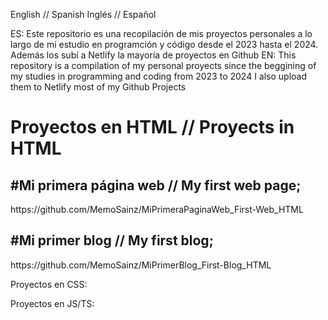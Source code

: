 English // Spanish
Inglés // Español

ES: Este repositorio es una recopilación de mis proyectos personales a lo largo de mi estudio en programción y código desde el 2023 hasta el 2024.
     Además los subí a Netlify la mayoría de proyectos en Github
EN: This repository is a compilation of my personal proyects since the beggining of my studies in programming and coding from 2023 to 2024
     I also upload them to Netlify most of my Github Projects



<h1> Proyectos en HTML   //    Proyects in HTML</h1>

<h2>#Mi primera página web    //    My first web page;</h2>
https://github.com/MemoSainz/MiPrimeraPaginaWeb_First-Web_HTML

<h2>#Mi primer blog    //    My first blog;</h2>
https://github.com/MemoSainz/MiPrimerBlog_First-Blog_HTML

Proyectos en CSS:

Proyectos en JS/TS:

